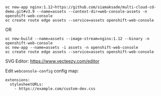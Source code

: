 

```
oc new-app nginx:1.12~https://github.com/siamaksade/multi-cloud-cd-demo.git#v3.9 --name=assets --context-dir=web-console-assets -n openshift-web-console
oc create route edge assets --service=assets openshift-web-console
```

OR

```
oc new-build --name=assets --image-stream=nginx:1.12 --binary -n openshift-web-console
oc new-app --name=assets -i assets -n openshift-web-console
oc create route edge assets --service=assets openshift-web-console
```

SVG Editor: https://www.vecteezy.com/editor


Edit `webconsole-config` config map:

```
extensions:
  stylesheetURLs:
    - https://example.com/custom-dev.css
```